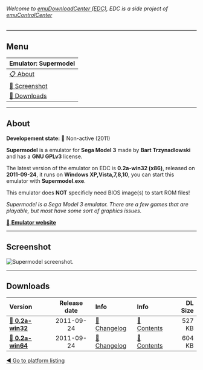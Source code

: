 ###### Welcome to [emuDownloadCenter (EDC)](https://github.com/PhoenixInteractiveNL/emuDownloadCenter/wiki/), EDC is a side project of [emuControlCenter](https://github.com/PhoenixInteractiveNL/emuControlCenter/wiki/)
***
## Menu
| **Emulator: Supermodel** |
|:---------|
| [:clipboard: About](#about) |
| [:sunrise: Screenshot](#screenshot) |
| [:floppy_disk: Downloads](#downloads) |
***
## About
**Developement state:** :red_circle: Non-active (2011)

**Supermodel** is a emulator for **Sega Model 3** made by **Bart Trzynadlowski** and has a **GNU GPLv3** license.

The latest version of the emulator on EDC is **0.2a-win32 (x86)**, released on **2011-09-24**, it runs on **Windows XP,Vista,7,8,10**, you can start this emulator with **Supermodel.exe**.

This emulator does **NOT** specificly need BIOS image(s) to start ROM files!

_Supermodel is a Sega Model 3 emulator. There are a few games that are playable, but most have some sort of graphics issues._

[:link: **Emulator website**](http://supermodel3.com)
***
## Screenshot
![](https://raw.githubusercontent.com/PhoenixInteractiveNL/emuDownloadCenter/master/hooks/supermodel/screen.jpg "Supermodel screenshot.")
***
## Downloads
| Version  | Release date  | Info       | Info       | DL Size    |
|:---------|:-------------:|:-----------|:-----------|-----------:|
| [:floppy_disk: **0.2a-win32**](https://github.com/PhoenixInteractiveNL/edc-repo0004/raw/master/supermodel/0.2a-win32.7z) | 2011-09-24 | [:page_facing_up: Changelog](https://github.com/PhoenixInteractiveNL/edc-repo0004/blob/master/supermodel/0.2a-win32_changelog.txt) | [:mag_right: Contents](https://github.com/PhoenixInteractiveNL/edc-repo0004/blob/master/supermodel/0.2a-win32_contents.txt) | 527 KB |
| [:floppy_disk: **0.2a-win64**](https://github.com/PhoenixInteractiveNL/edc-repo0004/raw/master/supermodel/0.2a-win64.7z) | 2011-09-24 | [:page_facing_up: Changelog](https://github.com/PhoenixInteractiveNL/edc-repo0004/blob/master/supermodel/0.2a-win64_changelog.txt) | [:mag_right: Contents](https://github.com/PhoenixInteractiveNL/edc-repo0004/blob/master/supermodel/0.2a-win64_contents.txt) | 604 KB |

[:arrow_backward: Go to platform listing](https://github.com/PhoenixInteractiveNL/emuDownloadCenter/wiki/EDC-Platform-List)
